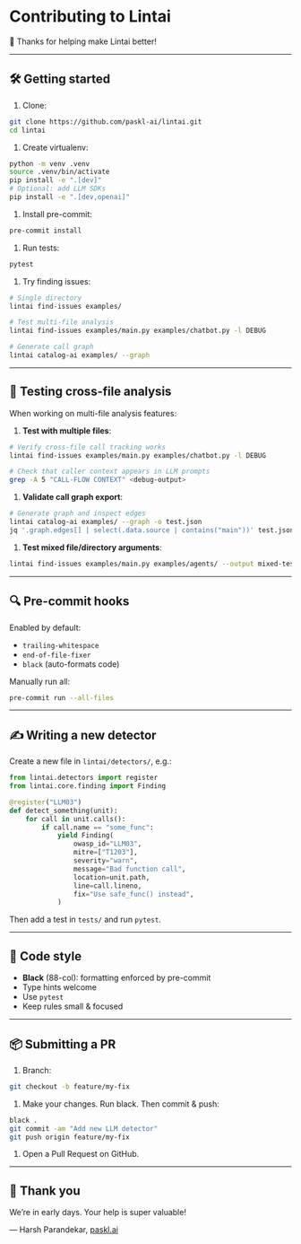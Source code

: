 # Contributing to Lintai

🚀 Thanks for helping make Lintai better!

---

## 🛠 Getting started

1. Clone:

```bash
git clone https://github.com/paskl-ai/lintai.git
cd lintai
```

1. Create virtualenv:

```bash
python -m venv .venv
source .venv/bin/activate
pip install -e ".[dev]"
# Optional: add LLM SDKs
pip install -e ".[dev,openai]"
```

1. Install pre-commit:

```bash
pre-commit install
```

1. Run tests:

```bash
pytest
```

1. Try finding issues:

```bash
# Single directory
lintai find-issues examples/

# Test multi-file analysis
lintai find-issues examples/main.py examples/chatbot.py -l DEBUG

# Generate call graph
lintai catalog-ai examples/ --graph
```

---

## 🧪 Testing cross-file analysis

When working on multi-file analysis features:

1. **Test with multiple files**:

```bash
# Verify cross-file call tracking works
lintai find-issues examples/main.py examples/chatbot.py -l DEBUG

# Check that caller context appears in LLM prompts
grep -A 5 "CALL-FLOW CONTEXT" <debug-output>
```

1. **Validate call graph export**:

```bash
# Generate graph and inspect edges
lintai catalog-ai examples/ --graph -o test.json
jq '.graph.edges[] | select(.data.source | contains("main"))' test.json
```

1. **Test mixed file/directory arguments**:

```bash
lintai find-issues examples/main.py examples/agents/ --output mixed-test.json
```

---

## 🔍 Pre-commit hooks

Enabled by default:

- `trailing-whitespace`
- `end-of-file-fixer`
- `black` (auto-formats code)

Manually run all:

```bash
pre-commit run --all-files
```

---

## ✍️ Writing a new detector

Create a new file in `lintai/detectors/`, e.g.:

```python
from lintai.detectors import register
from lintai.core.finding import Finding

@register("LLM03")
def detect_something(unit):
    for call in unit.calls():
        if call.name == "some_func":
            yield Finding(
                owasp_id="LLM03",
                mitre=["T1203"],
                severity="warn",
                message="Bad function call",
                location=unit.path,
                line=call.lineno,
                fix="Use safe_func() instead",
            )
```

Then add a test in `tests/` and run `pytest`.

---

## 🎨 Code style

- **Black** (88-col): formatting enforced by pre-commit
- Type hints welcome
- Use `pytest`
- Keep rules small & focused

---

## 📦 Submitting a PR

1. Branch:

```bash
git checkout -b feature/my-fix
```

1. Make your changes. Run black. Then commit & push:

```bash
black .
git commit -am "Add new LLM detector"
git push origin feature/my-fix
```

1. Open a Pull Request on GitHub.

---

## 🙏 Thank you

We’re in early days. Your help is super valuable!

— Harsh Parandekar, [paskl.ai](https://paskl.ai)
